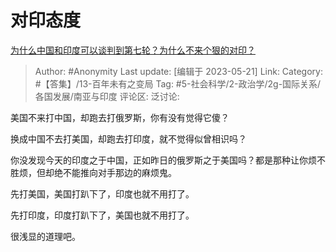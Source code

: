 # 对印态度
[为什么中国和印度可以谈判到第七轮？为什么不来个狠的对印？](https://www.zhihu.com/question/428048790/answer/3038056909)

> Author: #Anonymity
> Last update: [编辑于 2023-05-21]
> Link:
> Category: #【答集】/13-百年未有之变局
> Tag: #5-社会科学/2-政治学/2g-国际关系/各国发展/南亚与印度
> 评论区:
> 泛讨论:

美国不来打中国，却跑去打俄罗斯，你有没有觉得它傻？

换成中国不去打美国，却跑去打印度，就不觉得似曾相识吗？

你没发现今天的印度之于中国，正如昨日的俄罗斯之于美国吗？都是那种让你烦不胜烦，但却绝不能推向对手那边的麻烦鬼。

先打美国，美国打趴下了，印度也就不用打了。

先打印度，印度打趴下了，美国也就不用打了。

很浅显的道理吧。
